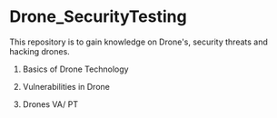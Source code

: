 # Drone_SecurityTesting

This repository is to gain knowledge on Drone's, security threats and hacking drones.

1. Basics of Drone Technology

2. Vulnerabilities in Drone

3. Drones VA/ PT

